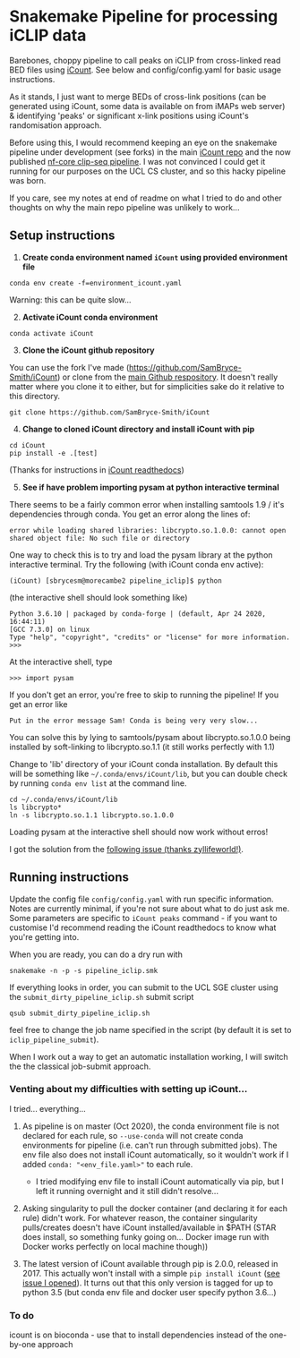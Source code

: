 # Snakemake Pipeline for processing iCLIP data

Barebones, choppy pipeline to call peaks on iCLIP from cross-linked read BED files using [iCount](https://github.com/tomazc/iCount). See below and config/config.yaml for basic usage instructions.

As it stands, I just want to merge BEDs of cross-link positions (can be generated using iCount, some data is available on from iMAPs web server) & identifying 'peaks' or significant x-link positions using iCount's randomisation approach.

Before using this, I would recommend keeping an eye on the snakemake pipeline under development (see forks) in the main [iCount repo](https://github.com/tomazc/iCount) and the now published [nf-core clip-seq pipeline](https://nf-co.re/clipseq). I was not convinced I could get it running for our purposes on the UCL CS cluster, and so this hacky pipeline was born.

If you care, see my notes at end of readme on what I tried to do and other thoughts on why the main repo pipeline was unlikely to work...



## Setup instructions

1. **Create conda environment named `iCount` using provided environment file**

```
conda env create -f=environment_icount.yaml
```

Warning: this can be quite slow...

2. **Activate iCount conda environment**

```
conda activate iCount
```

3. **Clone the iCount github repository**

You can use the fork I've made (https://github.com/SamBryce-Smith/iCount) or clone from the [main Github respository](https://github.com/tomazc/iCount). It doesn't really matter where you clone it to either, but for simplicities sake do it relative to this directory.

```
git clone https://github.com/SamBryce-Smith/iCount
```

4. **Change to cloned iCount directory and install iCount with pip**

```
cd iCount
pip install -e .[test]
```

(Thanks for instructions in [iCount readthedocs](https://icount.readthedocs.io/en/latest/contributing.html#installation-for-development))

5. **See if have problem importing pysam at python interactive terminal**

There seems to be a fairly common  error when installing samtools 1.9 / it's dependencies through conda. You get an error along the lines of:

`error while loading shared libraries: libcrypto.so.1.0.0: cannot open shared object file: No such file or directory`

One way to check this is to try and load the pysam library at the python interactive terminal. Try the following (with iCount conda env active):

```
(iCount) [sbrycesm@morecambe2 pipeline_iclip]$ python
```

(the interactive shell should look something like)
```
Python 3.6.10 | packaged by conda-forge | (default, Apr 24 2020, 16:44:11)
[GCC 7.3.0] on linux
Type "help", "copyright", "credits" or "license" for more information.
>>>
```

At the interactive shell, type
```
>>> import pysam
```
If you don't get an error, you're free to skip to running the pipeline! If you get an error like

```
Put in the error message Sam! Conda is being very very slow...
```

You can solve this by lying to samtools/pysam about libcrypto.so.1.0.0 being installed by soft-linking to libcrypto.so.1.1 (it still works perfectly with 1.1)

Change to 'lib' directory of your iCount conda installation. By default this will be something like `~/.conda/envs/iCount/lib`, but you can double check by running `conda env list` at the command line.

```
cd ~/.conda/envs/iCount/lib
ls libcrypto*
ln -s libcrypto.so.1.1 libcrypto.so.1.0.0
```

Loading pysam at the interactive shell should now work without erros!

I got the solution from the [following issue (thanks zyllifeworld!)](https://github.com/bioconda/bioconda-recipes/issues/12100).


## Running instructions

Update the config file `config/config.yaml` with run specific information. Notes are currently minimal, if you're not sure about what to do just ask me. Some parameters are specific to `iCount peaks` command - if you want to customise I'd recommend reading the iCount readthedocs to know what you're getting into.

When you are ready, you can do a dry run with
```
snakemake -n -p -s pipeline_iclip.smk
```

If everything looks in order, you can submit to the UCL SGE cluster using the `submit_dirty_pipeline_iclip.sh` submit script

```
qsub submit_dirty_pipeline_iclip.sh
```

feel free to change the job name specified in the script (by default it is set to `iclip_pipeline_submit`).

When I work out a way to get an automatic installation working, I will switch the the classical job-submit approach.


### Venting about my difficulties with setting up iCount...

I tried... everything...
1. As pipeline is on master (Oct 2020), the conda environment file is not declared for each rule, so `--use-conda` will not create conda environments for pipeline (i.e. can't run through submitted jobs). The env file also does not install iCount automatically, so it wouldn't work if I added `conda: "<env_file.yaml>"` to each rule.

    - I tried modifying env file to install iCount automatically via pip, but I left it running overnight and it still didn't resolve...

2. Asking singularity to pull the docker container (and declaring it for each rule) didn't work. For whatever reason, the container singularity pulls/creates doesn't have iCount installed/available in $PATH (STAR does install, so something funky going on... Docker image run with Docker works perfectly on local machine though))

3. The latest version of iCount available through pip is 2.0.0, released in 2017. This actually won't install with a simple `pip install iCount` ([see issue I opened](https://github.com/tomazc/iCount/issues/199])). It turns out that this only version is tagged for up to python 3.5 (but conda env file and docker user specify python 3.6...)


### To do
icount is on bioconda - use that to install dependencies instead of the one-by-one approach
